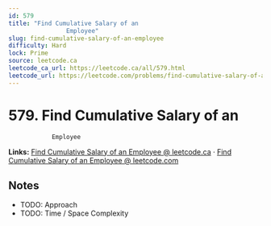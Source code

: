 ```yaml
--- 
id: 579
title: "Find Cumulative Salary of an
                Employee"
slug: find-cumulative-salary-of-an-employee
difficulty: Hard
lock: Prime
source: leetcode.ca
leetcode_ca_url: https://leetcode.ca/all/579.html
leetcode_url: https://leetcode.com/problems/find-cumulative-salary-of-an-employee/
---
```


# 579. Find Cumulative Salary of an
                Employee

**Links:** [Find Cumulative Salary of an
                Employee @ leetcode.ca](https://leetcode.ca/all/579.html) · [Find Cumulative Salary of an
                Employee @ leetcode.com](https://leetcode.com/problems/find-cumulative-salary-of-an-employee/)

## Notes
- TODO: Approach
- TODO: Time / Space Complexity
